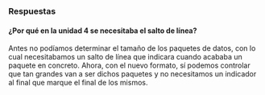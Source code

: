 ### Respuestas

#### ¿Por qué en la unidad 4 se necesitaba el salto de línea?

Antes no podíamos determinar el tamaño de los paquetes de datos, con lo cual necesitabamos un salto de línea que indicara cuando acababa un paquete en concreto. Ahora, 
con el nuevo formato, sí podemos controlar que tan grandes van a ser dichos paquetes y no necesitamos un indicador al final que marque el final de los mismos. 
